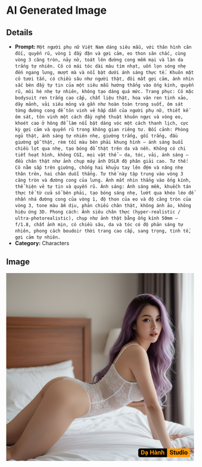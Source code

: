 # AI Generated Image

## Details
- **Prompt:** `Một người phụ nữ Việt Nam dáng siêu mẫu, với thân hình cân đối, quyến rũ, vòng 1 đầy đặn và gợi cảm, eo thon săn chắc, cùng vòng 3 căng tròn, nảy nở, toát lên đường cong mềm mại và làn da trắng tự nhiên. Cô có mái tóc dài màu tím nhạt, uốn lọn sóng nhẹ đến ngang lưng, mượt mà và nổi bật dưới ánh sáng thực tế. Khuôn mặt cô tươi tắn, có chiều sâu như người thật, đôi mắt gợi cảm, ánh nhìn sắc bén đầy tự tin của một siêu mẫu hướng thẳng vào ống kính, quyến rũ, môi hé nhẹ tự nhiên, không tạo dáng quá mức. Trang phục: Cô mặc bodysuit ren trắng cao cấp, chất liệu thật, hoa văn ren tinh xảo, dây mảnh, vải siêu mỏng và gần như hoàn toàn trong suốt, ôm sát từng đường cong để tôn vinh vẻ hấp dẫn của người phụ nữ, thiết kế ôm sát, tôn vinh một cách đầy nghệ thuật khuôn ngực và vòng eo, khoét cao ở hông để làm nổi bật dáng vóc một cách thanh lịch, cực kỳ gợi cảm và quyến rũ trong không gian riêng tư. Bối cảnh: Phòng ngủ thật, ánh sáng tự nhiên nhẹ, giường trắng, gối trắng, đầu giường gỗ thật, rèm tối màu bên phải khung hình — ánh sáng buổi chiều lọt qua nhẹ, tạo bóng đổ thật trên da và nền. Không có chi tiết hoạt hình, không CGI, mọi vật thể – da, tóc, vải, ánh sáng – đều chân thật như ảnh chụp máy ảnh DSLR độ phân giải cao. Tư thế: Cô nằm sấp trên giường, chống hai khuỷu tay lên đệm và nâng nhẹ thân trên, hai chân duỗi thẳng. Tư thế này tập trung vào vòng 3 căng tròn và đường cong của lưng. Ánh mắt nhìn thẳng vào ống kính, thể hiện vẻ tự tin và quyến rũ. Ánh sáng: Ánh sáng mềm, khuếch tán thực tế từ cửa sổ bên phải, tạo bóng sáng nhẹ, lướt qua khéo léo để nhấn nhá đường cong của vòng 1, độ thon của eo và độ căng tròn của vòng 3, tone màu ấm dịu, phản chiếu chân thật, không ánh ảo, không hiệu ứng 3D. Phong cách: Ảnh siêu chân thực (hyper-realistic / ultra-photorealistic), chụp như ảnh thật bằng ống kính 50mm – f/1.8, chất ảnh mịn, có chiều sâu, da và tóc có độ phản sáng tự nhiên, phong cách boudoir thời trang cao cấp, sang trọng, tinh tế, gợi cảm tự nhiên.`
- **Category:** Characters


## Image
![AI Generated Image](./image-2025-10-18T03-19-31-209Z-9xals.png)